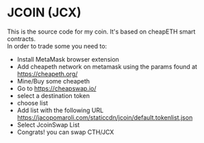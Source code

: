 # JCOIN (JCX)

This is the source code for my coin. It's based on cheapETH smart contracts.  
In order to trade some you need to:
- Install MetaMask browser extension
- Add cheapeth network on metamask using the params found at https://cheapeth.org/
- Mine/Buy some cheapeth
- Go to https://cheapswap.io/
- select a destination token 
- choose list
- Add list with the following URL https://jacopomaroli.com/staticcdn/jcoin/default.tokenlist.json
- Select JcoinSwap List
- Congrats! you can swap CTH/JCX
